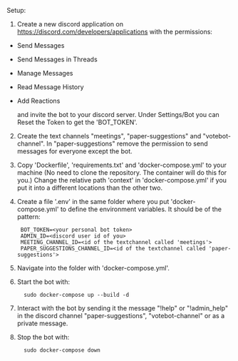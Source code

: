 Setup:

1. Create a new discord application on https://discord.com/developers/applications
   with the permissions: 

 - Send Messages
 - Send Messages in Threads
 - Manage Messages
 - Read Message History
 - Add Reactions

   and invite the bot to your discord server.
   Under Settings/Bot you can Reset the Token to get the 'BOT_TOKEN'.

2. Create the text channels "meetings", "paper-suggestions" and "votebot-channel". In "paper-suggestions" remove the permission to send messages for everyone except the bot.

1. Copy 'Dockerfile', 'requirements.txt' and 'docker-compose.yml' to your machine (No need to clone the repository. The container will do this for you.)
Change the relative path 'context' in 'docker-compose.yml' if you put it into a different locations than the other two. 

1. Create a file '.env' in the same folder where you put 'docker-compose.yml' to define the environment variables.
It should be of the pattern:
    
        BOT_TOKEN=<your personal bot token>
        ADMIN_ID=<discord user id of you>
        MEETING_CHANNEL_ID=<id of the textchannel called 'meetings'>
        PAPER_SUGGESTIONS_CHANNEL_ID=<id of the textchannel called 'paper-suggestions'>

1. Navigate into the folder with 'docker-compose.yml'.

1. Start the bot with:

         sudo docker-compose up --build -d

1. Interact with the bot by sending it the message "!help" or "!admin_help" in the discord channel 
"paper-suggestions", "votebot-channel" or as a private message.

1. Stop the bot with:
    
         sudo docker-compose down

